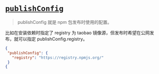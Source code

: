 # [`publishConfig`]()

> publishConfig 就是 npm 包发布时使用的配置。

比如在安装依赖时指定了 registry 为 taobao 镜像源，但发布时希望在公网发布，就可以指定 publishConfig.registry。

```json
{
 "publishConfig": {
   "registry": "https://registry.npmjs.org/"
 }
{
```
